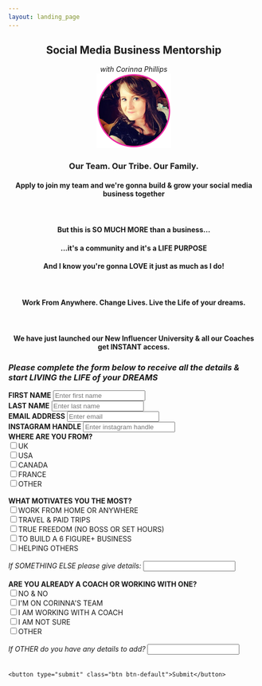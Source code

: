 ```yaml
---
layout: landing_page
---
```


<center>
<h2>Social Media Business Mentorship</h2>
<i>with Corinna Phillips</i><br />
<img src='/i/cory-circle.png' alt='Profile image of Corinna'>
</center>
<center>
<h3>Our Team. Our Tribe. Our Family.</h3>
<h4>Apply to join my team and we're gonna build & grow your social media business together</h4><br />
<h4>But this is SO MUCH MORE than a business...</h4>
<h4>...it's a community and it's a LIFE PURPOSE</h4>
<h4>And I know you're gonna LOVE it just as much as I do!</h4><br />

<h4><b>Work From Anywhere. Change Lives. Live the Life of your dreams.</b></h4><br />

<h4>We have just launched our New Influencer University & all our Coaches get INSTANT access.</h4>
</center>

<h3><i>Please complete the form below to receive all the details & start LIVING the LIFE of your DREAMS</i></h3>
<form role="form" action="https://formspree.io/f/meqvqloy" method="POST">
	<div class="form-group">
		<label for="InputFirstName"><b>FIRST NAME</b></label>
		<input type="text" name="firstname" class="form-control" id="InputFirstName" placeholder="Enter first name">
	</div>
    <div class="form-group">
		<label for="InputLastName"><b>LAST NAME</b></label>
		<input type="text" name="lastname" class="form-control" id="InputLastName" placeholder="Enter last name">
	</div>
    <div class="form-group">
		<label for="exampleInputEmail1"><b>EMAIL ADDRESS</b></label>
		<input type="email" name="email" class="form-control" id="exampleInputEmail1" placeholder="Enter email">
	</div>
	<div class="form-group">
		<label for="InstagramHandle"><b>INSTAGRAM HANDLE</b></label>
		<input type="text" name="instagram" class="form-control" id="InstagramHandle" placeholder="Enter instagram handle">
	</div>
	<div class="checkbox">
		<label><b>WHERE ARE YOU FROM?</b></label><br />
        <label></label>
		<input type="checkbox" name="LivesIn_UK">UK<br />
        <label></label>
		<input type="checkbox" name="LivesIn_USA">USA<br />
        <label></label>
		<input type="checkbox" name="LivesIn_CANADA">CANADA<br />
        <label></label>
		<input type="checkbox" name="LivesIn_FRANCE">FRANCE<br />
        <label></label>
		<input type="checkbox" name="LivesOutsideOfBBCountries_OTHER">OTHER<br />
	</div>
	<br />
	<div class="checkbox">
		<label><b>WHAT MOTIVATES YOU THE MOST?</b></label><br />
        <label></label>
		<input type="checkbox" name="Motivation_WorkFromHome">WORK FROM HOME OR ANYWHERE<br />
        <label></label>
		<input type="checkbox" name="Motivation_TravelAndTrips">TRAVEL & PAID TRIPS<br />
        <label></label>
		<input type="checkbox" name="Motivation_Freedom">TRUE FREEDOM (NO BOSS OR SET HOURS)<br />
        <label></label>
		<input type="checkbox" name="Motivation_6FigureBiz">TO BUILD A 6 FIGURE+ BUSINESS<br />
        <label></label>
		<input type="checkbox" name="Motivation_HelpingOthers">HELPING OTHERS<br /><br />
        <label for="InputOtherMotivation"><i>If SOMETHING ELSE please give details:</i></label>
		<input type="text" name="OtherMotivation" class="form-control" id="InputOtherMotivation">
	</div>
    <br />
    <div class="checkbox">
		<label><b>ARE YOU ALREADY A COACH OR WORKING WITH ONE?</b></label><br />
        <label></label>
		<input type="checkbox" name="Coach_No_WorkingWithCoach_No">NO & NO<br />
        <label></label>
		<input type="checkbox" name="Coach_Yes_WorkingWithCoach_Corinna">I'M ON CORINNA'S TEAM<br />
        <label></label>
		<input type="checkbox" name="Coach_No_WorkingWithCoach_Yes">I AM WORKING WITH A COACH<br />
        <label></label>
		<input type="checkbox" name="Coach_Unsure">I AM NOT SURE<br />
        <label></label>
		<input type="checkbox" name="Coach_Other">OTHER<br /><br />
        <div class="form-group">
		<label for="InputOtherCoach"><i>If OTHER do you have any details to add?</i></label>
		<input type="text" name="OtherCoach" class="form-control" id="InputOtherCoach">
	    </div>
	</div>
    <br />
    
	<button type="submit" class="btn btn-default">Submit</button>
</form>

